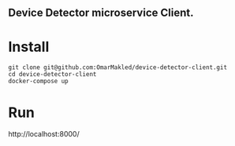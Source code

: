 ## Device Detector microservice Client.

# Install

```
git clone git@github.com:OmarMakled/device-detector-client.git
cd device-detector-client
docker-compose up
```

# Run

http://localhost:8000/
